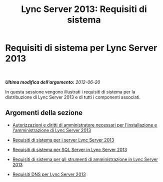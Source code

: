 ﻿---
title: 'Lync Server 2013: Requisiti di sistema'
TOCTitle: Requisiti di sistema
ms:assetid: 9d4d1e6f-f6ed-4263-8425-3f72b415e2a2
ms:mtpsurl: https://technet.microsoft.com/it-it/library/JJ205115(v=OCS.15)
ms:contentKeyID: 49301465
ms.date: 08/24/2015
mtps_version: v=OCS.15
ms.translationtype: HT
---

# Requisiti di sistema per Lync Server 2013

 

_**Ultima modifica dell'argomento:** 2012-06-20_

In questa sessione vengono illustrati i requisiti di sistema per la distribuzione di Lync Server 2013 e di tutti i componenti associati.

## Argomenti della sezione

  - [Autorizzazioni e diritti di amministratore necessari per l'installazione e l'amministrazione di Lync Server 2013](lync-server-2013-administrator-rights-and-permissions-required-for-setup-and-administration.md)

  - [Requisiti di sistema per i server Lync Server 2013](lync-server-2013-system-requirements-for-servers-running-lync-server-2013.md)

  - [Requisiti di sistema per SQL Server in Lync Server 2013](lync-server-2013-system-requirements-for-sql-server.md)

  - [Requisiti di sistema per gli strumenti di amministrazione in Lync Server 2013](lync-server-2013-system-requirements-for-administration-tools.md)

  - [Requisiti DNS per Lync Server 2013](lync-server-2013-dns-requirements.md)


